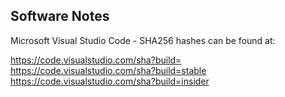 ## Software Notes


Microsoft Visual Studio Code - SHA256 hashes can be found at: 

https://code.visualstudio.com/sha?build= 
https://code.visualstudio.com/sha?build=stable 
https://code.visualstudio.com/sha?build=insider 
